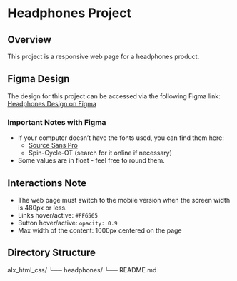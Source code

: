 # Headphones Project

## Overview
This project is a responsive web page for a headphones product.

## Figma Design
The design for this project can be accessed via the following Figma link:
[Headphones Design on Figma](https://www.figma.com/proto/W3OXL5T4atJuEL9eR9EOMF/Holberton%2BSchool%2B-%2BHeadphone%2Bcompany?node-id=0-1&t=nncTM9hpYlVmmwFC-1)

### Important Notes with Figma
- If your computer doesn’t have the fonts used, you can find them here:
  - [Source Sans Pro](https://fonts.google.com/specimen/Source+Sans+Pro)
  - Spin-Cycle-OT (search for it online if necessary)
- Some values are in float - feel free to round them.

## Interactions Note
- The web page must switch to the mobile version when the screen width is 480px or less.
- Links hover/active: `#FF6565`
- Button hover/active: `opacity: 0.9`
- Max width of the content: 1000px centered on the page

## Directory Structure
alx_html_css/
└── headphones/
└── README.md
